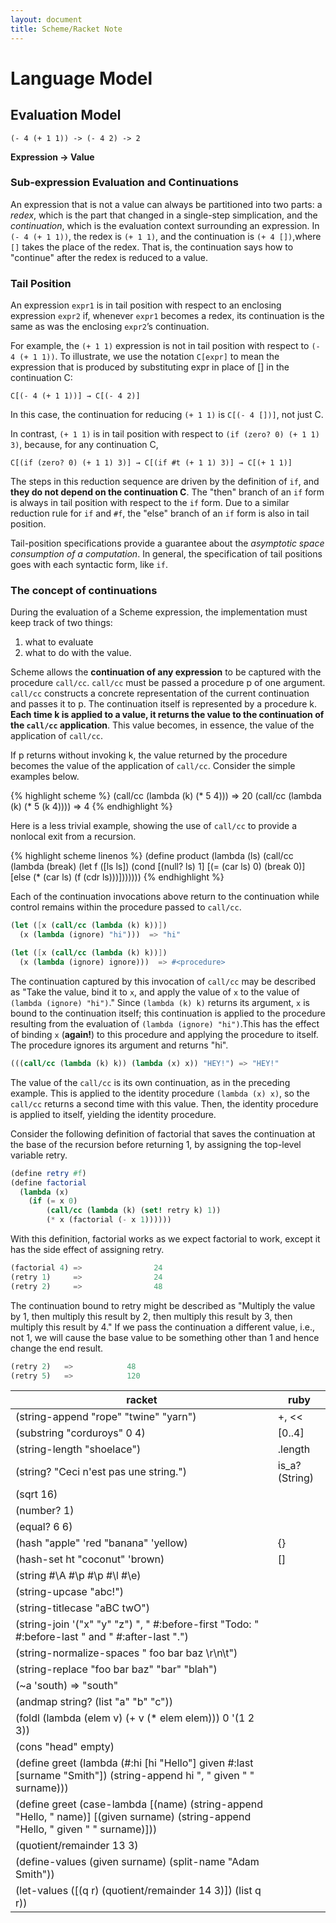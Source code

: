 ```yaml
---
layout: document
title: Scheme/Racket Note
---
```

# Language Model
## Evaluation Model
~~~racket
(- 4 (+ 1 1)) -> (- 4 2) -> 2
~~~
**Expression -> Value**     
### Sub-expression Evaluation and Continuations
An expression that is not a value can always be partitioned into two parts:
a *redex*, which is the part that changed in a single-step simplication, and the *continuation*, which is the evaluation context surrounding an expression.
In `(- 4 (+ 1 1))`, the redex is `(+ 1 1)`, and the continuation is `(+ 4 [])`,where `[]` takes the place of the redex. That is, the continuation says how to "continue" after the redex is reduced to a value.
### Tail Position
An expression `expr1` is in tail position with respect to an enclosing expression `expr2` if, whenever `expr1` becomes a redex, its continuation is the same as was the enclosing `expr2`’s continuation.

For example, the `(+ 1 1)` expression is not in tail position with respect to `(- 4 (+ 1 1))`. To illustrate, we use the notation `C[expr]` to mean the expression that is produced by substituting expr in place of [] in the continuation C:

~~~racket
C[(- 4 (+ 1 1))] → C[(- 4 2)]
~~~
In this case, the continuation for reducing `(+ 1 1)` is `C[(- 4 [])]`, not just C.

In contrast, `(+ 1 1)` is in tail position with respect to `(if (zero? 0) (+ 1 1) 3)`, because, for any continuation C,

~~~racket
C[(if (zero? 0) (+ 1 1) 3)] → C[(if #t (+ 1 1) 3)] → C[(+ 1 1)]
~~~
The steps in this reduction sequence are driven by the definition of `if`, and **they do not depend on the continuation C**. The "then" branch of an `if` form is always in tail position with respect to the `if` form. Due to a similar reduction rule for `if` and `#f`, the "else" branch of an `if` form is also in tail position.

Tail-position specifications provide a guarantee about the *asymptotic space consumption of a computation*. In general, the specification of tail positions goes with each syntactic form, like `if`.


### The concept of continuations  

During the evaluation of a Scheme expression, the implementation must keep track of two things: 

1. what to evaluate 
2. what to do with the value.   

Scheme allows the **continuation of any expression** to be captured with the procedure `call/cc`. `call/cc` must be passed a procedure p of one argument. `call/cc` constructs a concrete representation of the current continuation and passes it to p. The continuation itself is represented by a procedure k. **Each time k is applied to a value, it returns the value to the continuation of the `call/cc` application**. This value becomes, in essence, the value of the application of `call/cc`.

If p returns without invoking k, the value returned by the procedure
becomes the value of the application of `call/cc`.
Consider the simple examples below.

{% highlight scheme %}
(call/cc
  (lambda (k)
    (* 5 4)))      =>    20
(call/cc
  (lambda (k)
    (* 5 (k 4))))  =>    4
{% endhighlight %}

Here is a less trivial example, showing the use of `call/cc` to provide a nonlocal exit from a recursion.

{% highlight scheme linenos %}
(define product
  (lambda (ls)
    (call/cc
      (lambda (break)
        (let f ([ls ls])
          (cond
            [(null? ls) 1]
            [(= (car ls) 0) (break 0)]
            [else (* (car ls) (f (cdr ls)))]))))))
{% endhighlight %}

Each of the continuation invocations above return to the continuation while control remains within the procedure passed to `call/cc`.

~~~scheme
(let ([x (call/cc (lambda (k) k))])
  (x (lambda (ignore) "hi")))  => "hi"

(let ([x (call/cc (lambda (k) k))])
  (x (lambda (ignore) ignore)))  => #<procedure>
~~~
The continuation captured by this invocation of `call/cc` may be described as "Take the value, bind it to `x`, and apply the value of `x` to the value of `(lambda (ignore) "hi")`." Since `(lambda (k) k)` returns its argument, `x` is bound to the continuation itself; this continuation is applied to the procedure resulting from the evaluation of `(lambda (ignore) "hi")`.This has the effect of binding `x` (**again!**) to this procedure and applying the procedure to itself. The procedure ignores its argument and returns "hi".

~~~scheme
(((call/cc (lambda (k) k)) (lambda (x) x)) "HEY!") => "HEY!" 
~~~
The value of the `call/cc` is its own continuation, as in the preceding example. This is applied to the identity procedure `(lambda (x) x)`, so the `call/cc` returns a second time with this value. Then, the identity procedure is applied to itself, yielding the identity procedure.

Consider the following definition of factorial that saves the continuation at the base of the recursion before returning 1, by assigning the top-level variable retry.

~~~scheme
(define retry #f)
(define factorial
  (lambda (x)
    (if (= x 0)
        (call/cc (lambda (k) (set! retry k) 1))
        (* x (factorial (- x 1))))))
~~~

With this definition, factorial works as we expect factorial to work,
except it has the side effect of assigning retry.

~~~scheme
(factorial 4) =>                24 
(retry 1)     =>                24
(retry 2)     =>                48
~~~

The continuation bound to retry might be described as "Multiply the value by 1, then multiply this result by 2, then multiply this result by 3, then multiply this result by 4." If we pass the continuation a different value, i.e., not 1, we will cause the base value to be something other than 1 and hence change the end result.

~~~scheme
(retry 2)   =>            48 
(retry 5)   =>            120
~~~



| racket | ruby |
| --- | --- |
| (string-append "rope" "twine" "yarn") | +, << |
| (substring "corduroys" 0 4) | [0..4] |
| (string-length "shoelace") | .length |
| (string? "Ceci n'est pas une string.") | is_a?(String) |
| (sqrt 16) | 
| (number? 1) |
| (equal? 6 6) |
| (hash "apple" 'red "banana" 'yellow) | {} |
| (hash-set ht "coconut" 'brown) | [] |
| (string #\A #\p #\p #\l #\e) |   |
| (string-upcase "abc!") | |
| (string-titlecase "aBC  twO") | | 
| (string-join '("x" "y" "z") ", "               #:before-first "Todo: "               #:before-last " and "               #:after-last ".") | |
|(string-normalize-spaces "  foo bar  baz \r\n\t") | |
| (string-replace "foo bar baz" "bar" "blah") |  |
| (~a 'south) => "south" | |
| (andmap string? (list "a" "b" "c")) | |
| (foldl (lambda (elem v)           (+ v (* elem elem)))         0         '(1 2 3)) | |
| (cons "head" empty) |  |
| (define greet  (lambda (#:hi [hi "Hello"] given #:last [surname "Smith"])    (string-append hi ", " given " " surname))) |  |
| (define greet  (case-lambda    [(name) (string-append "Hello, " name)]    [(given surname) (string-append "Hello, " given " " surname)])) |  |
| (quotient/remainder 13 3) |  |
| (define-values (given surname) (split-name "Adam Smith")) |  |
| (let-values ([(q r) (quotient/remainder 14 3)])    (list q r)) |  |